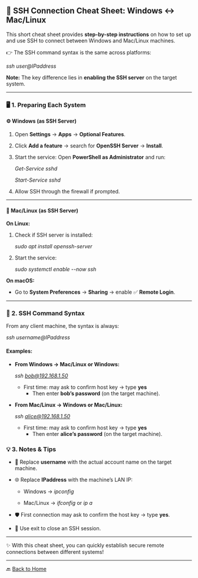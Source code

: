 ## **🔑 SSH Connection Cheat Sheet: Windows ↔ Mac/Linux**

This short cheat sheet provides **step-by-step instructions** on how to set up and use SSH to connect between Windows and Mac/Linux machines.

👉 The SSH command syntax is the same across platforms:

*ssh user@IPaddress*

**Note:** The key difference lies in **enabling the SSH server** on the target system.

---

### **🖥️ 1\. Preparing Each System**

#### **⚙️ Windows (as SSH Server)**

1. Open **Settings** → **Apps** → **Optional Features**.

2. Click **Add a feature** → search for **OpenSSH Server** → **Install**.

3. Start the service: Open **PowerShell as Administrator** and run:

   *Get-Service sshd*

   *Start-Service sshd*

4. Allow SSH through the firewall if prompted.

---

#### **🐧 Mac/Linux (as SSH Server)**

**On Linux:**

1. Check if SSH server is installed:

   *sudo apt install openssh-server*

2. Start the service:

   *sudo systemctl enable \--now ssh*

   

**On macOS:**

* Go to **System Preferences** → **Sharing** → enable ✅ **Remote Login**.

---

### **🔗 2\. SSH Command Syntax**

From any client machine, the syntax is always:

*ssh username@IPaddress*

#### Examples:

* **From Windows → Mac/Linux or Windows:**

  *ssh bob@192.168.1.50*

  * First time: may ask to confirm host key → type **yes**  
    * Then enter **bob’s password** (on the target machine).

* **From Mac/Linux → Windows or Mac/Linux:**

  	*ssh alice@192.168.1.50*

  * First time: may ask to confirm host key → type **yes**  
    * Then enter **alice’s password** (on the target machine).

### **💡 3\. Notes & Tips**

* 🔑 Replace **username** with the actual account name on the target machine.

* 🌐 Replace **IPaddress** with the machine’s LAN IP:

  * Windows → *ipconfig*

  * Mac/Linux → *ifconfig* or *ip a*

* 🛡️ First connection may ask to confirm the host key → type **yes**.

* 🚪 Use exit to close an SSH session.

---

✨ With this cheat sheet, you can quickly establish secure remote connections between different systems\!

---
🔙 [Back to Home](../index.md) 